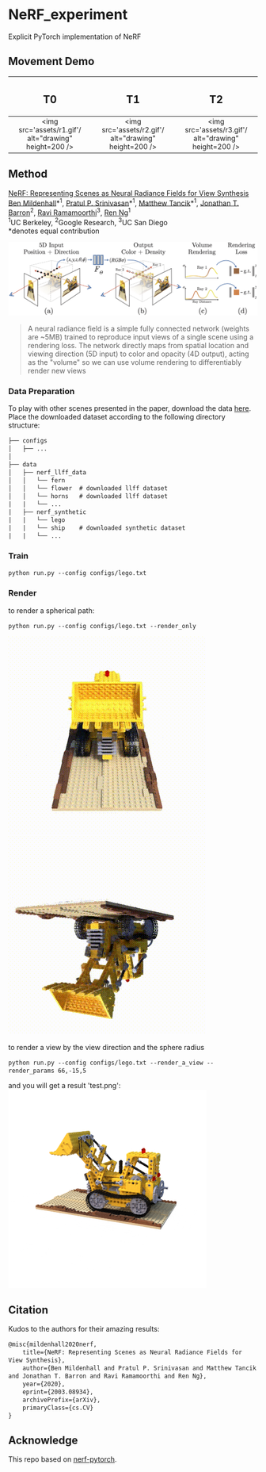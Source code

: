 # NeRF_experiment

Explicit PyTorch implementation of NeRF

## Movement Demo
|                   <h2 align="center"> T0 </h2>                   |             <h2 align="center"> T1 </h2>              |             <h2 align="center"> T2 </h2>              |
|:----------------------------------------------------------------:|:-----------------------------------------------------:|:-----------------------------------------------------:|
| <img src='assets/r1.gif'/ alt="drawing" height=200 /> | <img src='assets/r2.gif'/ alt="drawing" height=200 /> | <img src='assets/r3.gif'/ alt="drawing" height=200 /> |

## Method

[NeRF: Representing Scenes as Neural Radiance Fields for View Synthesis](http://tancik.com/nerf)  
[Ben Mildenhall](https://people.eecs.berkeley.edu/~bmild/)\*<sup>1</sup>,
[Pratul P. Srinivasan](https://people.eecs.berkeley.edu/~pratul/)\*<sup>1</sup>,
[Matthew Tancik](http://tancik.com/)\*<sup>1</sup>,
[Jonathan T. Barron](http://jonbarron.info/)<sup>2</sup>,
[Ravi Ramamoorthi](http://cseweb.ucsd.edu/~ravir/)<sup>3</sup>,
[Ren Ng](https://www2.eecs.berkeley.edu/Faculty/Homepages/yirenng.html)<sup>1</sup> <br>
<sup>1</sup>UC Berkeley, <sup>2</sup>Google Research, <sup>3</sup>UC San Diego  
\*denotes equal contribution

<img src='assets/pipeline.jpg'/>

> A neural radiance field is a simple fully connected network (weights are ~5MB) trained to reproduce input views of a
> single scene using a rendering loss. The network directly maps from spatial location and viewing direction (5D input) to
> color and opacity (4D output), acting as the "volume" so we can use volume rendering to differentiably render new views

### Data Preparation

To play with other scenes presented in the paper, download the
data [here](https://drive.google.com/drive/folders/128yBriW1IG_3NJ5Rp7APSTZsJqdJdfc1). Place the downloaded dataset
according to the following directory structure:

```
├── configs                                                                                                       
│   ├── ...                                                                                     
│                                                                                               
├── data                                                                                                                                                                                                       
│   ├── nerf_llff_data                                                                                                  
│   │   └── fern                                                                                                                             
│   │   └── flower  # downloaded llff dataset                                                                                  
│   │   └── horns   # downloaded llff dataset
|   |   └── ...
|   ├── nerf_synthetic
|   |   └── lego
|   |   └── ship    # downloaded synthetic dataset
|   |   └── ...
```

### Train

```commandline
python run.py --config configs/lego.txt
```

### Render
to render a spherical path:
```commandline
python run.py --config configs/lego.txt --render_only
```
<img src='assets/theta.gif'/>
<img src='assets/phi.gif'/>

to render a view by the view direction and the sphere radius
```commandline
python run.py --config configs/lego.txt --render_a_view --render_params 66,-15,5
```
and you will get a result 'test.png':
<img src='assets/view_direction_render.png'>

## Citation

Kudos to the authors for their amazing results:

```
@misc{mildenhall2020nerf,
    title={NeRF: Representing Scenes as Neural Radiance Fields for View Synthesis},
    author={Ben Mildenhall and Pratul P. Srinivasan and Matthew Tancik and Jonathan T. Barron and Ravi Ramamoorthi and Ren Ng},
    year={2020},
    eprint={2003.08934},
    archivePrefix={arXiv},
    primaryClass={cs.CV}
}
```

## Acknowledge

This repo based on [nerf-pytorch](https://github.com/yenchenlin/nerf-pytorch).